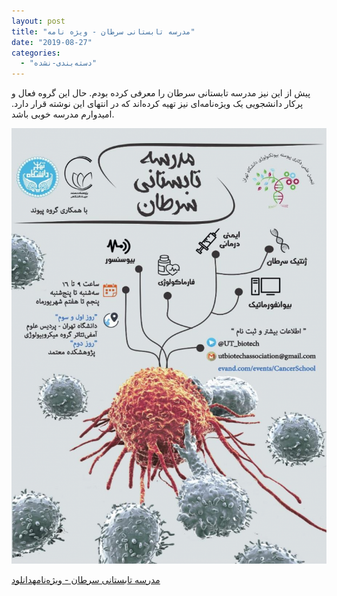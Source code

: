 ```yaml
---
layout: post
title: "مدرسه تابستانی سرطان - ویژه نامه"
date: "2019-08-27"
categories: 
  - "دسته‌بندی-نشده"
---
```


پیش از این نیز مدرسه تابستانی سرطان را معرفی کرده بودم. حال این گروه فعال و پرکار دانشجویی یک ویژه‌نامه‌ای نیز تهیه کرده‌اند که در انتهای این نوشته قرار دارد. امیدوارم مدرسه خوبی باشد.

![](assets/images/98-cancer-summer-school-741x1024.png)

[مدرسه تابستانی سرطان - ویژه‌نامه](http://old.foroughmand.ir/wp-content/uploads/2019/08/98-cancer-summer-school.pdf)[دانلود](http://old.foroughmand.ir/wp-content/uploads/2019/08/98-cancer-summer-school.pdf)
